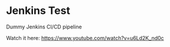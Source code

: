 # Jenkins Test

Dummy Jenkins CI/CD pipeline

Watch it here: https://www.youtube.com/watch?v=u6Ld2K_nd0c
